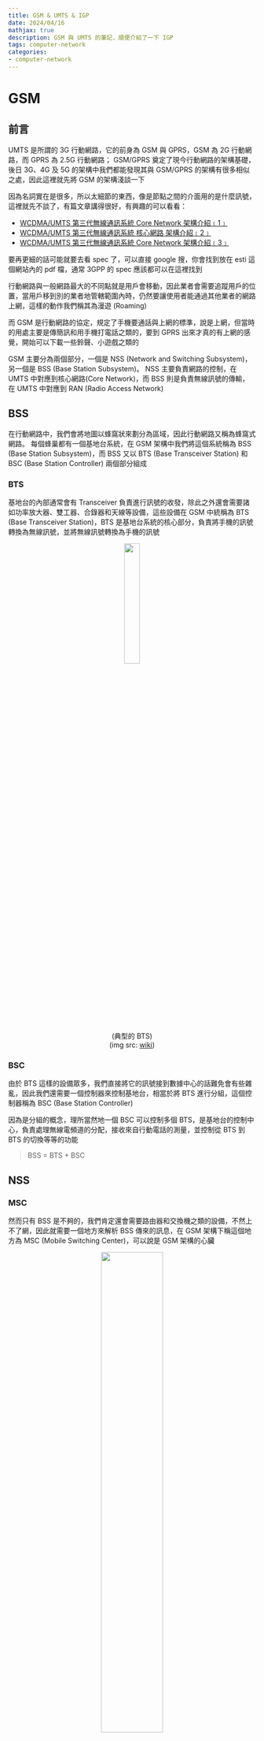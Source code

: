 ```yaml
---
title: GSM & UMTS & IGP
date: 2024/04/16
mathjax: true
description: GSM 與 UMTS 的筆記，順便介紹了一下 IGP
tags: computer-network
categories:
- computer-network
---
```


# GSM

## 前言

UMTS 是所謂的 3G 行動網路，它的前身為 GSM 與 GPRS，GSM 為 2G 行動網路，而 GPRS 為 2.5G 行動網路； GSM/GPRS 奠定了現今行動網路的架構基礎，後日 3G、4G 及 5G 的架構中我們都能發現其與 GSM/GPRS 的架構有很多相似之處，因此這裡就先將 GSM 的架構淺談一下

因為名詞實在是很多，所以太細節的東西，像是節點之間的介面用的是什麼訊號，這裡就先不談了，有篇文章講得很好，有興趣的可以看看：

- [WCDMA/UMTS 第三代無線通訊系統 Core Network 架構介紹﹝1﹞](https://loda.hala01.com/2017/05/wcdmaumts-core-network-1.html)
- [WCDMA/UMTS 第三代無線通訊系統 核心網路 架構介紹﹝2﹞](https://loda.hala01.com/2017/05/wcdmaumts-2.html)
- [WCDMA/UMTS 第三代無線通訊系統 Core Network 架構介紹﹝3﹞](https://loda.hala01.com/2017/05/wcdmaumts-core-network-3.html)

要再更細的話可能就要去看 spec 了，可以直接 google 搜，你會找到放在 esti 這個網站內的 pdf 檔，通常 3GPP 的 spec 應該都可以在這裡找到

行動網路與一般網路最大的不同點就是用戶會移動，因此業者會需要追蹤用戶的位置，當用戶移到別的業者地管轄範圍內時，仍然要讓使用者能通過其他業者的網路上網，這樣的動作我們稱其為漫遊 (Roaming)

而 GSM 是行動網路的協定，規定了手機要通話與上網的標準，說是上網，但當時的用處主要是傳簡訊和用手機打電話之類的，要到 GPRS 出來才真的有上網的感覺，開始可以下載一些鈴聲、小遊戲之類的

GSM 主要分為兩個部分，一個是 NSS (Network and Switching Subsystem)，另一個是 BSS (Base Station Subsystem)。 NSS 主要負責網路的控制，在 UMTS 中對應到核心網路(Core Network)，而 BSS 則是負責無線訊號的傳輸，在 UMTS 中對應到 RAN (Radio Access Network)

## BSS

在行動網路中，我們會將地圖以蜂窩狀來劃分為區域，因此行動網路又稱為蜂窩式網路。 每個蜂巢都有一個基地台系統，在 GSM 架構中我們將這個系統稱為 BSS (Base Station Subsystem)，而 BSS 又以 BTS (Base Transceiver Station) 和 BSC (Base Station Controller) 兩個部分組成

### BTS

基地台的內部通常會有 Transceiver 負責進行訊號的收發，除此之外還會需要諸如功率放大器、雙工器、合錄器和天線等設備，這些設備在 GSM 中統稱為 BTS (Base Transceiver Station)，BTS 是基地台系統的核心部分，負責將手機的訊號轉換為無線訊號，並將無線訊號轉換為手機的訊號

<center>

<img src = "https://github.com/Mes0903/MesBlog/blob/main/source/_posts/computer_network/GSM_UMTS_IGP/BTS.png?raw=true" width = "25%">

(典型的 BTS)  
(img src: [wiki](https://zh.wikipedia.org/zh-tw/%E5%9F%BA%E5%9C%B0%E6%94%B6%E5%8F%91%E6%9C%BA%E7%AB%99))

</center>

### BSC

由於 BTS 這樣的設備眾多，我們直接將它的訊號接到數據中心的話難免會有些雜亂，因此我們還需要一個控制器來控制基地台，相當於將 BTS 進行分組，這個控制器稱為 BSC (Base Station Controller)

因為是分組的概念，理所當然地一個 BSC 可以控制多個 BTS，是基地台的控制中心，負責處理無線電頻道的分配，接收來自行動電話的測量，並控制從 BTS 到 BTS 的切換等等的功能

> BSS = BTS + BSC

## NSS

### MSC

然而只有 BSS 是不夠的，我們肯定還會需要路由器和交換機之類的設備，不然上不了網，因此就需要一個地方來解析 BSS 傳來的訊息，在 GSM 架構下稱這個地方為 MSC (Mobile Switching Center)，可以說是 GSM 架構的心臟

<center>

<img src = "https://github.com/Mes0903/MesBlog/blob/main/source/_posts/computer_network/GSM_UMTS_IGP/MSC-server.png?raw=true" width = "50%">

(Lucent 於 2001~2006 部屬在 Ljubljana 的 MSC 服務器)  
(img src: [wiki](https://en.wikipedia.org/wiki/Mobile_switching_centre_server#/media/File:Lucent_5ESS_GSM_Mobile_Switching_Centre.jpg))

</center>

在 GSM 架構中，MSC 負責非常多的事項，像是無線頻寬資源的管理(稱為 RRM，Radio Resource Management)，處理語音資料格式的轉換，用戶呼叫的控制，用互更換蜂巢時的控制，用戶的身份認證，用戶的資料管理等等，全都是由 MSC 處理的

<center>

<img src = "https://github.com/Mes0903/MesBlog/blob/main/source/_posts/computer_network/GSM_UMTS_IGP/MSC-black.png?raw=true" width = "65%">

(MSC 與 BSS 關係示意圖)

</center>

而負責擔任 Gateway 的 MSC 被稱為 GMSC，負責處理來自其他 MSC 的資料，並且將資料轉發到其他的 MSC 或是大眾網路(PSTN) 中

### HLR & VLR

由於 MSC 還需要處理手機的用戶的資料，如用戶的方案、申請的位置等等，因此會需要有一個資料庫來存放這些資料，這個資料庫在階級上還有分大的和小的，分別為 HLR (Home Location Register) 與 VLR (Visitor Location Register)，都是拿來存放本地用戶的資料的

HLR 是中心資料庫，假設我們的 sim 卡是在台灣辦的，那我們辦卡時候用的所有資料，像是姓名、地址、電話號碼等等，就都會被存放在台灣的 HLR 中

而每個 MSC 中都還會有一個 VLR，VLR 用來存放當前 MSC 管轄範圍內的用戶資料，並且會實時更新資料到用戶對應的 HLR，假設我平常都在台北，那台北的 VLR 就會有我的訊息，台灣的 HLR 也會有，這時候我要用網路，台北的 MSC 就會去它自己的 VLR 內查詢我的資料

當我今天去了日本，我的手機網路就會跟著連到日本的 MSC，此時它一看見我的 IMSI 碼，就會發現我是台灣來的，因此就會到台灣的 HLR 中查詢我的資料，並且向台灣的 HLR 登記我現在在日本，好讓別人可以找到我； 當然，也要把我的資料複製到日本的 VLR 中，這樣我就可以在日本使用網路了

<center>

<img src = "https://github.com/Mes0903/MesBlog/blob/main/source/_posts/computer_network/GSM_UMTS_IGP/HLR-black.png?raw=true" width = "55%">

(HLR 與 VLR 示意圖)

</center>

另外會有 EIR 與 AUC 來輔助做用戶身份認證，因為與整體架構比較沒關所以就不特別提了，在這裡我沒有畫出來，但在下面的 GPRS 架構圖中我有畫出來

## PSTN

雖然這樣上網是解決了，但是手機還需要能夠打電話，因此在 GSM 中，我們會將 MSR 與 PSTN (Public Switched Telephone Network) 連接起來，PSTN 是電話專用的電路交換網路，這樣就可以讓手機打電話了

## GSM 架構圖

所以整個 GSM 的網路看起來會長這樣：

<center>

<img src = "https://github.com/Mes0903/MesBlog/blob/main/source/_posts/computer_network/GSM_UMTS_IGP/GSM-net-black.png?raw=true">

</center>

### 同業者網內互打

如果今天是 User B 要打電話給 User E，由於他們處於同一個 PLMN 內，也就是同一個業者的管轄範圍內，所以就不用經過 GMSC，直接由 MSC 轉接就可以了：

<center>

<img src = "https://github.com/Mes0903/MesBlog/blob/main/source/_posts/computer_network/GSM_UMTS_IGP/same-plmn-black.png?raw=true">

</center>

### 不同業者間的通話

如果今天是 User A 要打電話給 User E，由於他們處於不同的 PLMN 內，也就是不同業者的管轄範圍內，所以就需要經過 GMSC，由 GMSC 轉接到 User E 所在的 MSC：

<center>

<img src = "https://github.com/Mes0903/MesBlog/blob/main/source/_posts/computer_network/GSM_UMTS_IGP/cross-plmn-black.png?raw=true">

</center>

### 手機打給家用電話

如果今天是 User A 要打電話給家用電話(User F)，由於家用電話是接在 PSTN 上的，所以就需要經過 GMSC，由 GMSC 轉接到 PSTN：

<center>

<img src = "https://github.com/Mes0903/MesBlog/blob/main/source/_posts/computer_network/GSM_UMTS_IGP/to-pstn-black.png?raw=true">

</center>

# GPRS

GPRS 是 GSM 的延伸，是 2.5G 行動網路，其在 GSM 的基礎上延伸出了一個可以處理封包的架構，主要是在核心網路的部分新增了 SGSN (Serving GPRS Support Node) 和 GGSN (Gateway GPRS Support Node) 這兩個節點，好讓網路封包可以透過 GPRS 上網

因此原先的 MSC 就專注在處理語音通話與簡訊方面，而 SGSN 和 GGSN 就專注在處理網路上的封包，架構圖如下：

<center>

<img src = "https://github.com/Mes0903/MesBlog/blob/main/source/_posts/computer_network/GSM_UMTS_IGP/GPRS-black.png?raw=true">

</center>

# UMTS

## 前言

在 UMTS 中，BTS 被改稱為了 Node B，BSC 被改稱為 RNC (Radio Network Controller)

<center>

<img src = "https://github.com/Mes0903/MesBlog/blob/main/source/_posts/computer_network/GSM_UMTS_IGP/UMTS-net-black.png?raw=true">

</center>

# IGP

後面主要是在介紹 IGP (Interior Gateway Protocol) 會先介紹一些背景知識，再來講解兩者的差異與相關的協定

每個協定的說明會給一個例子，但要注意例子中的封包內容我有做過簡化，只是幫助理解用的，實際的封包內容還要去查協定的規範

# Background

## Autonomous System (AS)

自治系統（Autonomous System，AS）是互聯網中的一個獨立的路由區域，通常由一個或多個路由器和連接到這些路由器的網絡組成。AS 通常由一個組織管理，例如一家企業、一個網絡服務提供商或一個大學。 在公共互聯網上，每個AS都有一個唯一的識別號稱為AS號（ASN），用於區分不同的AS

AS 被劃分為兩種類型：內部自治系統（Internal AS）和外部自治系統（External AS），分別用於內部路由和外部路由

## IGP & EGP

- IGP (Interior Gateway Protocol)  
  IGP 是內部網絡路由協定，用於在單一自治系統（AS）內部交換路由信息。IGP 通常用於在單一組織內部的路由選擇，例如在企業內部網絡中。IGP 通常有較短的路由更新時間和較小的路由表，因為它們只需要處理單一 AS 內部的路由

- EGP (Exterior Gateway Protocol) 
  EGP 是用於不同自治系統之間交換路由信息的協定。EGP 通常用於在不同組織之間的路由選擇，例如在不同網絡服務提供商之間。EGP 通常有較長的路由更新時間和較大的路由表，因為它們需要處理不同 AS 之間的路由

## Distance Vector(DV) & Link State(LS)

路由協定可以分為兩大類：Distance Vector 和 Link State：

- 距離向量（DV）算法  
  路由器僅與直接相鄰的路由器交換信息，並使用如 Bellman-Ford 算法來計算到達每個目的地的最短路徑。DV 算法的特點是簡單和容易實現，但它容易受到路由迴路和「計數到無窮大」的問題影響

- 鏈路狀態（LS）算法  
  每台路由器學習整個網絡的拓撲結構，並獨立計算到達網絡中每個節點的最短路徑，通常使用 Dijkstra 算法。LS 算法能提供更快的收斂和更好的路由迴路預防，但它需要更多的 CPU 和記憶體資源

## Classful & Classless

在網絡早期，為了簡化 IP 地址的分配和路由選擇，引入了類別化網絡（Classful Networking）概念。 這種方法將 IP 地址空間劃分為五類（A、B、C、D 和 E），每類有固定的網絡和主機數量。A 類地址支持大量主機（16,777,214 個），而 C 類地址則適用於少量主機（254 個）

但隨著時間推移，Classful Networking 的限制逐漸變得明顯，尤其是在地址浪費和靈活性不足方面。 例如，一個只需要 300 個IP地址的組織可能不得不分配一個 B 類地址，從而浪費了大量未使用的地址

為了解決這些問題，1993 年引入了 Classless Inter-Domain Routing（CIDR）概念。CIDR 使用可變長度的子網掩碼（Variable Length Subnet Masking，VLSM）來劃分IP地址空間，這允許更加靈活和高效的IP地址分配，使得 IP 地址的分配更加靈活

CIDR 通過表示法「IP 地址/前綴長度」來指示網絡部分和主機部分的分界，如 192.168.0.0/24 表示前 24 位是網絡地址，後 8 位是主機地址。這種方式使得可以更細粒度地分配IP地址，滿足不同組織的具體需求，例如一個組織可以只分配一個 /24 的地址空間，而不需要分配整個 C 類地址

而在路由協定中，Classful 和 Classless 的區別在於是否傳遞子網掩碼信息。Classful Routing 只傳遞 IP 地址，而 Classless Routing 則傳遞 IP 地址和子網掩碼

一般來說，Classless Routing 更加靈活和高效，因為它可以更好地支持 VLSM 和 CIDR，並減少地址浪費，因此現在通常都會傾向使用 Classless 的協定

## Hop Count & Metric

在路由協定中，路由器選擇路由的標準通常是基於「距離」或「度量」。距離是一個抽象的概念，通常用來表示到達目的地的成本，例如跳數、延遲、頻寬等。度量則是具體的數值，用來表示路由的成本

在距離向量算法中，常用的度量是「跳數」（Hop Count），即到達目的地所需的路由器數量。在 Link State 算法中，常用的度量是「成本」（Cost），通常是基於頻寬、延遲等因素來計算

在後面的文章中，我們會看到不同的路由協定使用不同的度量標準，例如 RIP 使用跳數作為度量，OSPF 使用頻寬和延遲作為度量

# IGP

## RIP (Routing Information Protocol)

最早的 RIP 版本（即 RIPv1）是在 1988 年通過 RFC 1058 標準化的，但它的概念和實現可以追溯到更早的時候，大約是在互聯網創始時期的 1980 年代初期。 RIP 的設計是為了小型網絡，並且它很快就因為簡單和易於實現而變得流行

### RIPv1

- 歷史簡介  
  RIPv1，全稱為路由信息協議第一版，於 1988 年定義於 [RFC 1058](https://datatracker.ietf.org/doc/html/rfc2453)。作為一種內部網關協議（IGP），它主要用於小型到中型網絡中。RIPv1 的設計目的是為了簡單和自動的路由選擇

- 演算法  
  RIPv1 使用距離向量算法，其中每條路由的「距離」由到達目的地所需的跳數（hop count）來量化，最多 15 跳，超過 15 跳的路由被認為是不可達的。RIPv1 定期（每30秒）通過其接口向直接相鄰的路由器發送整個路由表，使用 UDP 協議

  假設有以下拓樸：

  <center>

  <img src = "RIP-net-black.png">

  </center>

  路徑 1 的總跳數為 3，而路徑 2 的總跳數為 2，因此路由器將選擇路徑 2 作為到達目的地的最佳路由
  
- 分類  
  - DV
  - Classful

- 優缺點  
  - 優點：簡單易於實施，適用於小型網絡
  - 缺點：路由信息僅基於跳數，不考慮網絡頻寬或延遲；最大只支持 15 跳，限制了網絡大小；不支持 CIDR，導致 IP 地址利用不充分

- 使用場景  
  RIPv1 適合於小型、設計簡單的網絡，其中網絡設備較少，網絡拓撲變化不大

- 例子  
  假設有三個路由器 R1、R2、R3，它們在一個使用 RIPv1 的網絡中：

  - R1 連接到 10.0.0.0/24 網段
  - R2 連接到 10.0.1.0/24 網段
  - R3 連接到 10.0.2.0/24 網段

  其中 R1 和 R2 直接相連，R2 和 R3 直接相連
  
  在 RIPv1 中，R1 會定期（通常每 30 秒）向其鄰居（此例中為 R2）發送整個路由表。R1 的更新封包可能包括以下資訊：

  - 目的網絡：10.0.0.0/24，跳數：0（直接連接）
  - 目的網絡：10.0.1.0/24，跳數：1（通過R2）
  - 目的網絡：10.0.2.0/24，跳數：2（通過R2和R3）

  RIPv1 的封包不包含子網掩碼資訊，因此它不支持無類別域間路由（CIDR）
  
  但 RIP 有路由迴路與計數到達無窮大的問題，假設有四個路由器 R1、R2、R3 和 R4，構成一個網絡拓撲如下：

  - R1 連接到網段 A
  - R2 連接到網段 B
  - R3 連接到網段 C
  - R4 連接到網段 D

  R1 與 R2 直接相連，R2 與 R3 直接相連，R3 與 R4 直接相連

  在正常運作時，假設 R1 要發送數據到網段 D，最短路徑將是 R1 -> R2 -> R3 -> R4

  - 路由迴路  
    現在假設 R2 與 R3 之間的鏈路失效，但 R2 和 R3 尚未意識到這個變化。這時，R1 嘗試通過 R2 到達網段 D，而 R2 可能因為還沒有更新其路由表，而試圖通過 R3 來達到網段 D。同時，R3 可能嘗試通過 R2 來達到網段 D（因為它也還沒有意識到鏈路的失效）。此時封包就會在 R2 和 R3 之間形成迴路，無法到達目的地

  - 計數到無窮大  
    當 R2 和 R3 最終意識到到達網段 D 的路徑不再可用時，它們開始通過增加跳數的方式來表示網段 D 的不可達性。在 RIPv1中，16 跳被認為是無窮大，表示網絡不可達。問題是，在所有路由器達成一致之前，這個信息需要時間在網絡中傳播，期間數據包可能仍在網絡中無效傳遞

### RIPv2

- 歷史簡介  
  RIPv2（路由信息協議第二版）於 1998 年定義於 [RFC 2453](https://datatracker.ietf.org/doc/html/rfc1058)，是 RIPv1 的改進版本。 它在 RIPv1 的基礎上增加了對 CIDR（無類別域間路由）的支持、路由認證功能和多播更新，解決了 RIPv1 中的一些問題，如缺乏路由認證和無法有效利用IP地址空間

- 演算法  
  RIPv2 仍然使用距離向量算法，以跳數作為路徑度量，最大跳數限制為 15。不同於 RIPv1 的是，RIPv2 在其路由更新消息中包括了子網掩碼，從而支持無類別路由。此外，RIPv2 使用多播地址 224.0.0.9 來發送更新，而不是像 RIPv1 那樣向整個網絡廣播，這減少了不必要的網絡流量

- 分類  
  - DV
  - Classless

- 優缺點  
  - 優點：相比 RIPv1，RIPv2 支持更靈活的IP地址使用和更安全的路由更新
  - 缺點：仍然使用跳數作為唯一的度量標準，不考慮網絡的其他性能指標如頻寬或延遲；路由更新頻繁，可能導致網絡資源的浪費

- 使用場景  
  RIPv2 適用於小型至中型的網絡，特別是在需要支持更靈活的子網配置和簡單路由策略的環境中

- 例子：  
  RIPv2 在 RIPv1 的基礎上增加了子網掩碼的支持。在同樣的網絡拓撲下，RIPv2 的更新封包將包括子網掩碼和可能的下一跳地址。R1 發送給 R2 的更新可能包含如下信息：

  - 網絡 A，子網掩碼 255.255.255.0，跳數 0
  - 網絡 B，子網掩碼 255.255.255.0，跳數 0
  - 網絡 C，子網掩碼 255.255.255.0，跳數 2
  - 網絡 D，子網掩碼 255.255.255.0，跳數 3
  
  RIPv2的更新是通過多播地址 224.0.0.9 發送的，這減少了不必要的網絡流量

## IGRP (Interior Gateway Routing Protocol)

- 歷史簡介  
  內部網關路由協議（IGRP）是由思科系統在 1980 年代開發的一種距離向量路由協議。它被設計來克服 RIPv1 協議在大型網絡中的不足，如路由迴路和網絡流量問題

- 演算法的詳細內容  
  IGRP 使用一種復合度量來計算路由，這個度量考慮了多個因素，包括頻寬、延遲、負載和可靠性。這使得 IGRP 能夠選擇更優的路由，並適應不同網絡條件。IGRP 也採用了一些技術來避免路由迴路問題，例如路由毒化和定時更新

  步驟如下
  
  1. 計算度量值：  
      路徑成本的度量值計算公式如下：

      $$\text{Metric} = 256\times \left( K_1 \times \text{Bandwidth} + \left(\frac{K_2 \times \text{Bandwidth}}{256 - \text{Load}}\right) + K_3 \times \frac{\text{Total Delay}}{10} \right) \times \left( \frac{K_5}{\text{Reliability} + K_4} \right)$$

      其中

      - Bandwidth 通常以 kbps 來表示，計算方式是取所有鏈路中最低頻寬值的倒數，並乘以 $10^7$：$頻寬 = \frac{10^7}{\text{最低頻寬}}$
      - Delay 是路徑上所有鏈路延遲的總和，通常以微秒（μs）為單位，並且以 10（μs）來衡量，所以公式內才要除以十
      - Load 是路徑上的當前負載，範圍從 0 到 255
      - Reliability 是路徑的可靠性，也是從 0 到 255 的範圍，其中 255 表示 100% 可靠
      - $K_1$ 到 $K_5$ 是權重因子，它們允許網絡管理員根據不同的網絡策略調整各參數的重要性

      而 $K_1, K_2, K_3, K_4, K_5$ 是工程師可調的，Cisco 的預設為 $K_1 = 1、K_2 = 0、K_3 = 1、K_4 = 0、K_5 = 0$，表示默認的度量值只考慮了頻寬和延遲

    2. 路由更新：  
      IGRP 使用定期更新的方式，通常每 90 秒發送一次完整的路由表到所有鄰居。這與 RIP 類似，但 IGRP 包含更多的度量信息

    3. 不平衡計時器：  
      IGRP 使用一系列計時器來管理路由資訊的有效性和一致性，包括無效計時器、保持計時器、刷新計時器和清除計時器
  
- 分類  
  - DV
  - Classful

- 優缺點  
  - 優點：比 RIP 更適合於大型網絡，可以考慮到多個路徑度量，從而提供更有效的路由選擇
  - 缺點：作為一種 Classful 協議，它的使用受限於思科設備。配置和管理相對較複雜

- 使用場景  
  - IGRP 適合於中型至大型網絡，特別是在這些網絡中主要使用思科設備的情況下

- 例子：  
  假設有三個路由器 R1、R2 和 R3 連接成線形拓撲：

  - R1 連接到網段 A
  - R2 連接到網段 B
  - R3 連接到網段 C
  - R1 和 R2 之間的延遲是 200 毫秒，頻寬為 1 Mbps
  - R2 和 R3 之間的延遲是 100 毫秒，頻寬為 1.5 Mbps
  
  當 R1 計算到網段 C 的路徑時：

  1. R1 收到 R2 關於網段 C 的更新
  2. R1 會綜合考慮到網段 C 的路徑的頻寬和延遲計算度量值：  
      - 最小頻寬： `min(R1-R2 頻寬, R2-R3 頻寬) = 1 Mbps = 1000 kbps`
      - 總延遲： `R1 - R2 延遲 (200 ms)` + `R2 - R3 延遲 (100 ms) = 300 ms = 300000 μs`

      假設 $K_1 = 1, K_3 = 1$，其他 $K$ 值為 $0$，則頻寬部分：

        $$Bandwith = \frac{10^7}{1000} = 10000$$

      延遲部分：

        $$Delay = 300000 / 10 = 30000$$

      因此，度量值為：

      $$Metric = (1 \times 10000 + 0 + 1 \times 30000) \times (\frac{0}{0 + 0}) = 40000$$

      其中如果除以零則將整體值設為零
  3. 假設負載和可靠性暫時不變，R1 根據這些度量計算路徑成本

  根據以上計算，R1 會更新其路由表以包括到達網段C的最優路徑。如果路徑條件變化（例如延遲增加或頻寬降低），R1 會在接收到來自 R2 的下一次路由更新時重新計算路徑成本

  當 R1 向 R2 通告其路由資訊時，它會發送一個 IGRP 更新封包。這個更新封包的格式大致如下：

  - 版本號：IGRP 的版本，例如 1
  - 自治系統號：假設為 100
  - 網絡資訊：關於網絡 10.0.0.0 的資訊，子網掩碼為 255.255.255.0，度量值基於頻寬和延遲，例如度量值為 12000
  - 更新間隔：IGRP使用的更新間隔，通常為 90 秒

  當 R2 收到來自 R1 的這個更新時，它會根據 IGRP 的複合度量標準（包括頻寬和延遲）來計算到達 10.0.0.0/24 網段的最佳路徑。 隨後，R2 會更新自己的路由表，以反映通過 R1 到達 10.0.0.0/24 網段的最佳路徑

## EIGRP (Enhanced Interior Gateway Routing Protocol)

- 歷史簡介  
  增強內部網關路由協議（Enhanced Interior Gateway Routing Protocol，EIGRP）於 1992 年由思科系統開發，作為 IGRP 的後續版本，結合了距離向量協議和鏈路狀態協議的特點，擁有快速收斂、低網絡開銷和路由迴路防護等優點

- 演算法  
  EIGRP 使用稱為 DUAL（Diffusing Update Algorithm）的算法來計算路由。 DUAL 算法確保了路由計算的一致性和迴路自由。度量值一樣考慮了路徑的頻寬和延遲，並可以根據負載和可靠性來選擇路徑

  在 EIGRP 中，有五種不同的封包：

  - Hello 封包：用於發現鄰居路由器
    - 用來找鄰居，確認鄰居還活著
      - 通常設為 5 秒發送一次
    - 多播，位址為 `224.0.0.10`
    - 定期傳送
    - 等待的時間稱為 Hold Time，通常為發送間隔的三倍，如果時間內沒有收到鄰居的 Hello 封包，則認為鄰居已經掛掉了
      - 通常設為 15 秒
  - Update 封包：用於傳遞路由信息
  - Query 封包：用於查詢路由信息
  - Reply 封包：用於回復路由查詢
  - Acknowledgment 封包：用於確認接收到的封包


  而在 DUAL 的演算法中，有五個主要的知識點：
  
  - **可行距離（Feasible Distance, FD）**：到達目的地的最佳路徑的成本度量
  - **宣告距離（Advertised Distance, AD）**：鄰居報告到達目的地的成本度量，也稱為 RD（Reported Distance）
  - **可行性條件（Feasibility Condition, FC）**：一個路徑的 AD 必須小於當前的 FD 才能被認為是無迴路的
  - **後繼者（Successor）**：到達特定目的地的最佳路徑
  - **可行後繼者（Feasible Successor, FS）**：滿足可行性條件的備份路徑，作為備用路徑使用

  接下來看 DUAL 演算法的步驟：

  1. 收集路由資訊：  
    每隔一段時間會發送 Hello 封包給鄰居，並透過接收到的 Update 封包學習到達各個目的地的路由
  2. 計算 FD 與 AD：  
      路由器接收到來自鄰居的 Update 封包時，它會記錄每個路由的距離（FD/AD）。報告距離是指那條路由到達目的地的度量值，度量值的計算方法與 IGRP 一樣為

      $$
      \text{Metric} = 256\times \left( K_1 \times \text{Bandwidth} + \frac{K_2 \times \text{Bandwidth}}{256 - \text{Load}} + K_3 \times \frac{\text{Delay}}{10} \right) \times \left( \frac{K_5}{\text{Reliability} + K_4} \right)
      $$

      因為上面提過了，所以這邊就不再贅述
  3. 檢驗可行性條件（FC）：  
    對於每條學習到的路由，路由器會檢查是否滿足可行性條件（FC），只要 AD < FD 便滿足，可以設為 FS
  4. 設定 Successor 與 FS：  
      - 後繼路由（Successor）：這是到達特定目的地的最佳路徑，具有最低的成本度量
      - 可行後繼路由（Feasible Successor）：滿足 FC 的替代路徑，在 Successor 失效時可立即使用
  5. 處理拓撲變化：  
    當一個路由器檢測到鄰居宣告的某條路由變得不可用或度量變差時，它會檢查是否有可行後繼者可以立即使用。如果沒有，則重新計算到該目的地的路徑

  假設有以下拓撲：

  <center>

  <img src = "https://github.com/Mes0903/MesBlog/blob/main/source/_posts/computer_network/GSM_UMTS_IGP/EIGRP-black.png?raw=true">

  </center>

  如果以 R1 為起點， R8 為終點，則各路徑的各數值計算如下：
  
  - 路徑 1：
    - FD： `60 + 40 + 5 = 105`
    - AD： `40 + 5 = 45`
  - 路徑 2：
    - FD： `120 + 15 + 5 = 140`
    - AD： `15 + 5 = 20`
  - 路徑 3：
    - FD： `80 + 100 + 13 = 193`
    - AD： `100 + 13 = 113`

  裡面最短的路徑為路徑 1，因此將 FD 設為 105，並將路徑 1 設為 Successor

  而 FC 的判斷則是看 AD 是否小於 FD，如果小於則設為 FS，這邊路徑 2 的 AD 為 20，小於 105，因此 FC 成立，將路徑 2 設為 FS；而路徑 3 的 AD 為 113，大於 105，因此 FC 不成立，不設為 FS

- 分類  
  - Hybrid（DV + LS）
  - Classless

- 優缺點  
  - 優點：EIGRP能夠快速收斂，支持多種網絡協議（包括IP、IPX和AppleTalk），並允許跨協議路由。它還支持負載平衡和多路徑
  - 缺點：作為一種專有協議，EIGRP 最初只在思科設備上可用。雖然思科已經發布了 EIGRP 的核心部分作為開放標準，但它的普及度仍受到限制

- 使用場景  
  - EIGRP 適用於從小型到大型的各種網絡環境，尤其是當網絡中存在多種思科設備時，EIGRP 可以提供高效且穩定的路由解決方案

- 例子：  
  這邊給了三個例子

  - 例 1：一般狀況  
    假設有三個路由器 R1, R2, 和 R3 在同一 AS 內，R1 和 R2 互聯，R2 和 R3 也互聯
    
    - 初始狀態  
      - R1 和 R2 透過 Hello 封包定期維持鄰居關係。
      - R1 有一條到達網絡 192.168.3.0/24 的路徑，通過 R2，其 FD 為 10。
    - 更新過程
      - R2 發現了一條到達 192.168.3.0/24 的更短路徑，通過 R3，其成本為 3。
      - R2 將此更新通過 Update 封包發送給 R1。
      - R1 收到更新後，計算新路徑的 FD（R2 的 AD + R1 到 R2 的成本）。假設 R1 到 R2 的成本為 2，則新 FD = 3 + 2 = 5。
      - 由於新的 FD 小於原來的 FD（10），R1 更新其路由表，將這條新路徑設為後繼路由。

  - 例 2：使用到 FS 的情形  
    假設 R1 到達網絡 192.168.3.0/24 有兩條路徑，一條通過 R2，另一條通過 R3。

    - 初始狀態
      - R2 的路徑 FD 為 10，成為後繼路由。
      - R3 的路徑 FD 為 15，但其 AD 為 8，小於 R2 的 FD，因此成為可行後繼路由。
    - R2 鏈路失效
      - R1 透過 Hello 封包發現 R2 不再響應，判斷 R2 鏈路失效。
      - R1 立即將 R3 的路徑切換成新的後繼路由，這是由於 R3 的路徑已經是一個可行後繼者。

  - 例 3：目的地不可達  
    假設 R1 透過 R2 到達網絡 192.168.4.0/24，沒有其他可行路徑。

    - 初始狀態
      - R2 是唯一提供到達 192.168.4.0/24 的路由。
    - R2 和 192.168.4.0/24 的連接中斷
      - R2 發送一個 Update 封包給 R1，標記 192.168.4.0/24 為不可達。
      - R1 接收到 Update 封包後，將 192.168.4.0/24 從其路由表中移除。
      - 如果 R1 需要確認網絡狀態或尋找可能的新路徑，它可能會發送 Query 封包給其他鄰居，尋求到達 192.168.4.0/24 的其他路由。
      - 若收到表示無可用路徑的 Reply 封包，則最終確定該目的地不可達。

  更新封包的內容格式大致如下：

  - 封包類型：更新（Update）
  - 自治系統號：100（假設 R1 屬於 AS 100）
  - 路由器ID：R1 的 ID，比如 1.1.1.1
  - 網絡：10.0.0.0
  - 子網掩碼：255.255.255.0
  - 下一跳地址：0.0.0.0（表示直接連接）
  - 度量：
  - 頻寬：100 Mbps（假設接口頻寬為 100 Mbps）
  - 延遲：10 微秒（假設延遲）
  - 可靠性：255（最高可靠性）
  - 負載：1（最低負載）
  - MTU：1500 字節

## OSPF (Open Shortest Path First)

- 歷史簡介  
  開放最短路徑優先（Open Shortest Path First，OSPF）是一種鏈路狀態路由協議，於 1989 年推出。OSPF 被設計來替代 RIP協議，適用於更大型和更複雜的網絡環境

- 演算法的詳細內容  
  OSPF 使用 Dijkstra 算法來建立和計算最短路徑樹。每台路由器都構建一個包含網絡所有鏈路狀態的數據庫，然後使用這個數據庫來計算到達各個目的地的最佳路徑。OSPF 能夠支持 CIDR 和 VLSM，提供了對不同大小子網的靈活支持

- 分類  
  - LS
  - Classless

- 優缺點  
  - 優點：OSPF 提供快速的收斂速度，支持複雜的拓撲結構，並且能夠有效地應對網絡變化。它支持分區（Area）概念，有助於網絡的規劃和管理
  - 缺點：配置和管理相對較為複雜，對網絡設備的資源（如記憶體和處理能力）要求較高

- 使用場景  
  OSPF適合於中到大型網絡，特別是需要高度可控和靈活性的環境，如教育機構、大型企業和政府機構的網絡

- 例子：  
  在 OSPF 中，路由器通過發送鏈路狀態廣告（LSA）來交換信息。如果 R1 要宣告它到 10.0.0.0/24 的連接，它的 LSA 可能包含以下信息：

  - LSA 類型：Router LSA（路由器 LSA）
  - 路由器 ID：R1 的 ID，比如 1.1.1.1
  - 網絡：10.0.0.0/24
  - 子網掩碼：255.255.255.0
  - 度量：10（假設到達該網絡的成本為 10）
  - 鏈路類型：點到點鏈路
  - 鏈路 ID：與 10.0.0.0/24 網絡相連的 R1 的接口地址

  當其他路由器收到這個 LSA 時，它們將更新自己的鏈路狀態數據庫（LSDB）並使用 Dijkstra 算法計算到達所有已知網絡的最短路徑

## IS-IS (Intermediate System to Intermediate System)

- 歷史簡介  
  中間系統到中間系統（Intermediate System to Intermediate System，IS-IS）協議最初是為 OSI（開放系統互聯）參考模型而開發，後來被擴展以支持 IP 網絡。IS-IS 於 1980 年代後期被引入

- 演算法的詳細內容  
  IS-IS 是一種鏈路狀態協議，與 OSPF 相似。它使用 Dijkstra 算法來計算最短路徑。IS-IS 的獨特之處在於它分為兩個層次：級別 1 用於同一區域內的路由計算，而級別 2 用於不同區域之間的路由計算

- 分類
  - LS
  - Classless

優缺點
  - 優點：IS-IS 能夠高效地處理大型和複雜的網絡拓撲，並且對於網絡變化具有良好的適應性。它適合於大型企業和互聯網服務提供商
  - 缺點：與 OSPF 相比，IS-IS 的普及率較低，部分原因是它相對較難配置和理解

- 使用場景
  - IS-IS 適合於大型的網絡環境，尤其是在需要有效管理大量路由信息和支持高速數據傳輸的場合

- 例子：  

  假設我們有三個路由器 R1、R2 和 R3，在 IS-IS 協議下運作。R1 和 R2 處於同一區域（Area 1），而 R3 位於另一區域（Area 2）。R1 和 R2 之間有直接連接，R2 和 R3 之間也有直接連接。R1 要宣告它到自己直連網段 10.0.0.0/24 的路由信息

  在 IS-IS 中，R1 會生成一個鏈路狀態 PDU（協議數據單元），稱為 LSP（鏈路狀態廣告），其中可能包含以下信息：

  - PDU 類型：LSP
  - 路由器 ID：R1 的ID，如 1.1.1.1
  - 區域地址：Area 1
  - LSP 序列號：用於確保更新信息的新鮮度
  - 有效期：通常是一個預設時間，例如 1800 秒，以確保信息的及時更新
  - 鏈路條目：
  - 網絡：10.0.0.0/24
  - 度量：10（假設從 R1 到 10.0.0.0/24 的成本為 10）
  - 鏈路類型：點到點鏈路
  - R2 收到來自 R1 的 LSP 後，會將其信息添加到自己的鏈路狀態數據庫中，並進行路由計算。在 IS-IS 中，路由計算基於 Dijkstra 算法，路由器會計算到達網絡所有已知部分的最短路徑

  如果 R2 同時與 R1（在Area 1）和 R3（在Area 2）有連接，R2 作為 Level-1-2 路由器，將在兩個區域間進行路由信息的傳遞。R2 會將從 R1 學到的關於 10.0.0.0/24 網絡的信息，以及自己的直連網絡信息，通過 Level-2 LSP 傳遞給 Area 2 中的 R3，從而實現區域間的路由